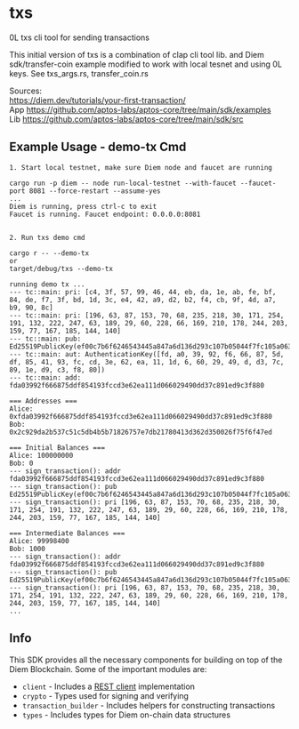 # txs

0L txs cli tool for sending transactions

This initial version of txs is a combination of clap cli tool lib. and Diem sdk/transfer-coin example modified to work with local tesnet and using 0L keys. 
See txs_args.rs, transfer_coin.rs  

Sources:  
https://diem.dev/tutorials/your-first-transaction/  
App https://github.com/aptos-labs/aptos-core/tree/main/sdk/examples  
Lib https://github.com/aptos-labs/aptos-core/tree/main/sdk/src   

## Example Usage - demo-tx Cmd

```
1. Start local testnet, make sure Diem node and faucet are running

cargo run -p diem -- node run-local-testnet --with-faucet --faucet-port 8081 --force-restart --assume-yes
...
Diem is running, press ctrl-c to exit
Faucet is running. Faucet endpoint: 0.0.0.0:8081


2. Run txs demo cmd

cargo r -- --demo-tx
or 
target/debug/txs --demo-tx

running demo tx ...
--- tc::main: pri: [c4, 3f, 57, 99, 46, 44, eb, da, 1e, ab, fe, bf, 84, de, f7, 3f, bd, 1d, 3c, e4, 42, a9, d2, b2, f4, cb, 9f, 4d, a7, b9, 90, 8c]
--- tc::main: pri: [196, 63, 87, 153, 70, 68, 235, 218, 30, 171, 254, 191, 132, 222, 247, 63, 189, 29, 60, 228, 66, 169, 210, 178, 244, 203, 159, 77, 167, 185, 144, 140]
--- tc::main: pub: Ed25519PublicKey(ef00c7b6f6246543445a847a6d136d293c107b05044f7fc105a063c93c50d7a0)
--- tc::main: aut: AuthenticationKey([fd, a0, 39, 92, f6, 66, 87, 5d, df, 85, 41, 93, fc, cd, 3e, 62, ea, 11, 1d, 6, 60, 29, 49, d, d3, 7c, 89, 1e, d9, c3, f8, 80])
--- tc::main: add: fda03992f666875ddf854193fccd3e62ea111d066029490dd37c891ed9c3f880

=== Addresses ===
Alice: 0xfda03992f666875ddf854193fccd3e62ea111d066029490dd37c891ed9c3f880
Bob: 0x2c929da2b537c51c5db4b5b71826757e7db21780413d362d350026f75f6f47ed

=== Initial Balances ===
Alice: 100000000
Bob: 0
--- sign_transaction(): addr fda03992f666875ddf854193fccd3e62ea111d066029490dd37c891ed9c3f880
--- sign_transaction(): pub Ed25519PublicKey(ef00c7b6f6246543445a847a6d136d293c107b05044f7fc105a063c93c50d7a0)
--- sign_transaction(): pri [196, 63, 87, 153, 70, 68, 235, 218, 30, 171, 254, 191, 132, 222, 247, 63, 189, 29, 60, 228, 66, 169, 210, 178, 244, 203, 159, 77, 167, 185, 144, 140]

=== Intermediate Balances ===
Alice: 99998400
Bob: 1000
--- sign_transaction(): addr fda03992f666875ddf854193fccd3e62ea111d066029490dd37c891ed9c3f880
--- sign_transaction(): pub Ed25519PublicKey(ef00c7b6f6246543445a847a6d136d293c107b05044f7fc105a063c93c50d7a0)
--- sign_transaction(): pri [196, 63, 87, 153, 70, 68, 235, 218, 30, 171, 254, 191, 132, 222, 247, 63, 189, 29, 60, 228, 66, 169, 210, 178, 244, 203, 159, 77, 167, 185, 144, 140]
...
```

## Info

This SDK provides all the necessary components for building on top of the Diem Blockchain. Some of the important modules are:

* `client` - Includes a [REST client](https://diem.dev/nodes/diem-api-spec#/) implementation
* `crypto` - Types used for signing and verifying
* `transaction_builder` - Includes helpers for constructing transactions
* `types` - Includes types for Diem on-chain data structures
